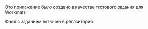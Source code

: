 Это приложение было создано в качестве тестового задания для Workmate

Файл с заданием включен в репозиторий
